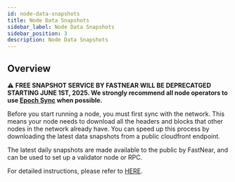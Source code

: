 ```yaml
---
id: node-data-snapshots
title: Node Data Snapshots
sidebar_label: Node Data Snapshots
sidebar_position: 3
description: Node Data Snapshots
---
```


## Overview

⚠️ **FREE SNAPSHOT SERVICE BY FASTNEAR WILL BE DEPRECATGED STARTING JUNE 1ST, 2025. We strongly recommend all node operators to use [Epoch Sync](../intro/epoch_sync.md) when possible.**

Before you start running a node, you must first sync with the network. This means your node needs to download all the headers and blocks that other nodes in the network already have. You can speed up this process by downloading the latest data snapshots from a public cloudfront endpoint.

The latest daily snapshots are made available to the public by FastNear, and can be used to set up a validator node or RPC. 

For detailed instructions, please refer to [HERE](https://docs.fastnear.com/docs/snapshots).

<!-- Auto-update: 2025-10-18T11:47:24.758939 -->

<!-- Auto-update: 2025-10-19T10:53:39.298597 -->
